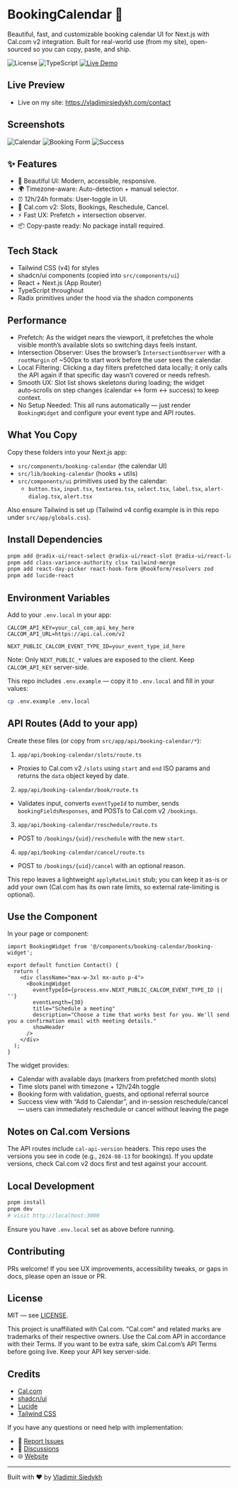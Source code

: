 # BookingCalendar 📅

Beautiful, fast, and customizable booking calendar UI for Next.js with Cal.com v2 integration. Built for real-world use (from my site), open-sourced so you can copy, paste, and ship.

![License](https://img.shields.io/badge/license-MIT-blue)
![TypeScript](https://img.shields.io/badge/TypeScript-ready-blue)
[![Live Demo](https://img.shields.io/badge/demo-live-green)](https://vladimirsiedykh.com/contact)

## Live Preview

- Live on my site: https://vladimirsiedykh.com/contact

## Screenshots

![Calendar](./public/booking-calendar.jpeg)
![Booking Form](./public/booking-form.jpeg)
![Success](./public/booking-success.jpeg)

## ✨ Features

- 🎨 Beautiful UI: Modern, accessible, responsive.
- 🌍 Timezone-aware: Auto-detection + manual selector.
- ⏰ 12h/24h formats: User-toggle in UI.
- 🔌 Cal.com v2: Slots, Bookings, Reschedule, Cancel.
- ⚡ Fast UX: Prefetch + intersection observer.
- 📦 Copy-paste ready: No package install required.

## Tech Stack

- Tailwind CSS (v4) for styles
- shadcn/ui components (copied into `src/components/ui`)
- React + Next.js (App Router)
- TypeScript throughout
- Radix primitives under the hood via the shadcn components

## Performance

- Prefetch: As the widget nears the viewport, it prefetches the whole visible month’s available slots so switching days feels instant.
- Intersection Observer: Uses the browser’s `IntersectionObserver` with a `rootMargin` of ~500px to start work before the user sees the calendar.
- Local Filtering: Clicking a day filters prefetched data locally; it only calls the API again if that specific day wasn’t covered or needs refresh.
- Smooth UX: Slot list shows skeletons during loading; the widget auto‑scrolls on step changes (calendar ↔ form ↔ success) to keep context.
- No Setup Needed: This all runs automatically — just render `BookingWidget` and configure your event type and API routes.

## What You Copy

Copy these folders into your Next.js app:

- `src/components/booking-calendar` (the calendar UI)
- `src/lib/booking-calendar` (hooks + utils)
- `src/components/ui` primitives used by the calendar:
  - `button.tsx`, `input.tsx`, `textarea.tsx`, `select.tsx`, `label.tsx`, `alert-dialog.tsx`, `alert.tsx`

Also ensure Tailwind is set up (Tailwind v4 config example is in this repo under `src/app/globals.css`).

## Install Dependencies

```bash
pnpm add @radix-ui/react-select @radix-ui/react-slot @radix-ui/react-label
pnpm add class-variance-authority clsx tailwind-merge
pnpm add react-day-picker react-hook-form @hookform/resolvers zod
pnpm add lucide-react
```

## Environment Variables

Add to your `.env.local` in your app:

```env
CALCOM_API_KEY=your_cal_com_api_key_here
CALCOM_API_URL=https://api.cal.com/v2

NEXT_PUBLIC_CALCOM_EVENT_TYPE_ID=your_event_type_id_here
```

Note: Only `NEXT_PUBLIC_*` values are exposed to the client. Keep `CALCOM_API_KEY` server-side.

This repo includes `.env.example` — copy it to `.env.local` and fill in your values:

```bash
cp .env.example .env.local
```

## API Routes (Add to your app)

Create these files (or copy from `src/app/api/booking-calendar/*`):

1) `app/api/booking-calendar/slots/route.ts`
- Proxies to Cal.com v2 `/slots` using `start` and `end` ISO params and returns the `data` object keyed by date.

2) `app/api/booking-calendar/book/route.ts`
- Validates input, converts `eventTypeId` to number, sends `bookingFieldsResponses`, and POSTs to Cal.com v2 `/bookings`.

3) `app/api/booking-calendar/reschedule/route.ts`
- POST to `/bookings/{uid}/reschedule` with the new `start`.

4) `app/api/booking-calendar/cancel/route.ts`
- POST to `/bookings/{uid}/cancel` with an optional reason.

This repo leaves a lightweight `applyRateLimit` stub; you can keep it as-is or add your own (Cal.com has its own rate limits, so external rate-limiting is optional).

## Use the Component

In your page or component:

```tsx
import BookingWidget from '@/components/booking-calendar/booking-widget';

export default function Contact() {
  return (
    <div className="max-w-3xl mx-auto p-4">
      <BookingWidget
        eventTypeId={process.env.NEXT_PUBLIC_CALCOM_EVENT_TYPE_ID || ''}
        eventLength={30}
        title="Schedule a meeting"
        description="Choose a time that works best for you. We'll send you a confirmation email with meeting details."
        showHeader
      />
    </div>
  );
}
```

The widget provides:

- Calendar with available days (markers from prefetched month slots)
- Time slots panel with timezone + 12h/24h toggle
- Booking form with validation, guests, and optional referral source
- Success view with “Add to Calendar”, and in-session reschedule/cancel — users can immediately reschedule or cancel without leaving the page

## Notes on Cal.com Versions

The API routes include `cal-api-version` headers. This repo uses the versions you see in code (e.g., `2024-08-13` for bookings). If you update versions, check Cal.com v2 docs first and test against your account.

## Local Development

```bash
pnpm install
pnpm dev
# visit http://localhost:3000
```

Ensure you have `.env.local` set as above before running.

## Contributing

PRs welcome! If you see UX improvements, accessibility tweaks, or gaps in docs, please open an issue or PR.

## License

MIT — see [LICENSE](LICENSE).

This project is unaffiliated with Cal.com. “Cal.com” and related marks are trademarks of their respective owners. Use the Cal.com API in accordance with their Terms. If you want to be extra safe, skim Cal.com’s API Terms before going live. Keep your API key server-side.

## Credits

- [Cal.com](https://cal.com)
- [shadcn/ui](https://ui.shadcn.com)
- [Lucide](https://lucide.dev)
- [Tailwind CSS](https://tailwindcss.com)

If you have any questions or need help with implementation:

- 🐛 [Report Issues](https://github.com/vladimir-siedykh/booking-calendar/issues)
- 💬 [Discussions](https://github.com/vladimir-siedykh/booking-calendar/discussions)
- 🌐 [Website](https://vladimirsiedykh.com)

---

Built with ❤️ by [Vladimir Siedykh](https://vladimirsiedykh.com)
